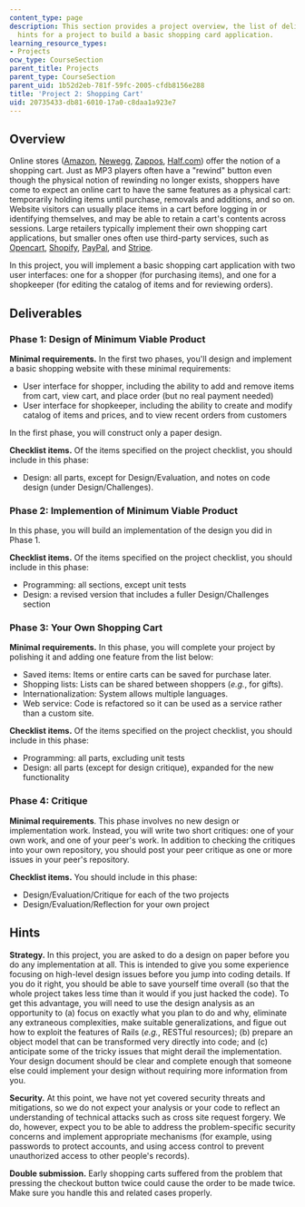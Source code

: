 ```yaml
---
content_type: page
description: This section provides a project overview, the list of deliverables, and
  hints for a project to build a basic shopping card application.
learning_resource_types:
- Projects
ocw_type: CourseSection
parent_title: Projects
parent_type: CourseSection
parent_uid: 1b52d2eb-781f-59fc-2005-cfdb8156e288
title: 'Project 2: Shopping Cart'
uid: 20735433-db81-6010-17a0-c8daa1a923e7
---
```


Overview
--------

Online stores ([Amazon](http://www.amazon.com/), [Newegg](http://www.newegg.com/), [Zappos](http://www.zappos.com/), [Half.com](http://www.half.com/)) offer the notion of a shopping cart. Just as MP3 players often have a "rewind" button even though the physical notion of rewinding no longer exists, shoppers have come to expect an online cart to have the same features as a physical cart: temporarily holding items until purchase, removals and additions, and so on. Website visitors can usually place items in a cart before logging in or identifying themselves, and may be able to retain a cart's contents across sessions. Large retailers typically implement their own shopping cart applications, but smaller ones often use third-party services, such as [Opencart](http://www.opencart.com/), [Shopify](http://www.shopify.com/), [PayPal](https://developer.paypal.com/), and [Stripe](https://stripe.com/).

In this project, you will implement a basic shopping cart application with two user interfaces: one for a shopper (for purchasing items), and one for a shopkeeper (for editing the catalog of items and for reviewing orders).

Deliverables
------------

### Phase 1: Design of Minimum Viable Product

**Minimal requirements.** In the first two phases, you'll design and implement a basic shopping website with these minimal requirements:

*   User interface for shopper, including the ability to add and remove items from cart, view cart, and place order (but no real payment needed)
*   User interface for shopkeeper, including the ability to create and modify catalog of items and prices, and to view recent orders from customers

In the first phase, you will construct only a paper design.

**Checklist items.** Of the items specified on the project checklist, you should include in this phase:

*   Design: all parts, except for Design/Evaluation, and notes on code design (under Design/Challenges).

### Phase 2: Implemention of Minimum Viable Product

In this phase, you will build an implementation of the design you did in Phase 1.

**Checklist items.** Of the items specified on the project checklist, you should include in this phase:

*   Programming: all sections, except unit tests
*   Design: a revised version that includes a fuller Design/Challenges section

### Phase 3: Your Own Shopping Cart

**Minimal requirements.** In this phase, you will complete your project by polishing it and adding one feature from the list below:

*   Saved items: Items or entire carts can be saved for purchase later.
*   Shopping lists: Lists can be shared between shoppers (_e.g._, for gifts).
*   Internationalization: System allows multiple languages.
*   Web service: Code is refactored so it can be used as a service rather than a custom site.

**Checklist items.** Of the items specified on the project checklist, you should include in this phase:

*   Programming: all parts, excluding unit tests
*   Design: all parts (except for design critique), expanded for the new functionality

### Phase 4: Critique

**Minimal requirements**. This phase involves no new design or implementation work. Instead, you will write two short critiques: one of your own work, and one of your peer's work. In addition to checking the critiques into your own repository, you should post your peer critique as one or more issues in your peer's repository.

**Checklist items.** You should include in this phase:

*   Design/Evaluation/Critique for each of the two projects
*   Design/Evaluation/Reflection for your own project

Hints
-----

**Strategy.** In this project, you are asked to do a design on paper before you do any implementation at all. This is intended to give you some experience focusing on high-level design issues before you jump into coding details. If you do it right, you should be able to save yourself time overall (so that the whole project takes less time than it would if you just hacked the code). To get this advantage, you will need to use the design analysis as an opportunity to (a) focus on exactly what you plan to do and why, eliminate any extraneous complexities, make suitable generalizations, and figue out how to exploit the features of Rails (_e.g._, RESTful resources); (b) prepare an object model that can be transformed very directly into code; and (c) anticipate some of the tricky issues that might derail the implementation. Your design document should be clear and complete enough that someone else could implement your design without requiring more information from you.

**Security.** At this point, we have not yet covered security threats and mitigations, so we do not expect your analysis or your code to reflect an understanding of technical attacks such as cross site request forgery. We do, however, expect you to be able to address the problem-specific security concerns and implement appropriate mechanisms (for example, using passwords to protect accounts, and using access control to prevent unauthorized access to other people's records).

**Double submission.** Early shopping carts suffered from the problem that pressing the checkout button twice could cause the order to be made twice. Make sure you handle this and related cases properly.